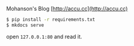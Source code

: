 Mohanson's Blog [http://accu.cc](http://accu.cc)

```sh
$ pip install -r requirements.txt
$ mkdocs serve
```

open `127.0.0.1:80` and read it.

